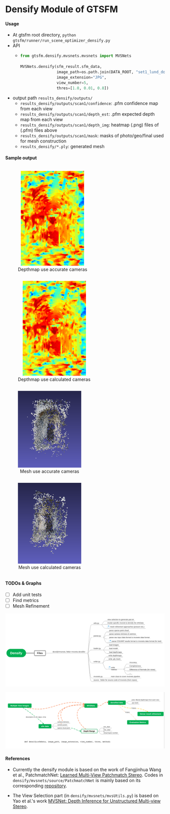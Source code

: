 # Densify Module of GTSFM

#### Usage

* At gtsfm root directory, `python gtsfm/runner/run_scene_optimizer_densify.py`
* API
  * ```python 
    from gtsfm.densify.mvsnets.mvsnets import MVSNets

    MVSNets.densify(sfm_result.sfm_data, 
                    image_path=os.path.join(DATA_ROOT, "set1_lund_door"), 
                    image_extension="JPG",
                    view_number=5,
                    thres=[1.0, 0.01, 0.8])
    ```
* output path `results_densify/outputs/`
  * `results_densify/outputs/scan1/confidence`: .pfm confidence map from each view
  * `results_densify/outputs/scan1/depth_est`: .pfm expected depth map from each view
  * `results_densify/outputs/scan1/depth_img`: heatmap (.png) files of (.pfm) files above
  * `results_densify/outputs/scan1/mask`: masks of photo/geo/final used for mesh construction
  * `results_densify/*.ply`: generated mesh

#### Sample output

<div sytle="text-align:center;">
<figure style="display: inline-block; text-align: center;">
  <img src="docs/img/gt_depth_04.png" width="200" style="margin:0px;"/>
  <figcaption>Depthmap use accurate cameras</figcaption>
</figure>
<figure style="display: inline-block; text-align: center;">
  <img src="docs/img/gt_depth_04.png" width="200" style="margin:0px;"/>
  <figcaption>Depthmap use calculated cameras</figcaption>
</figure>
<figure style="display: inline-block; text-align: center;">
  <img src="docs/img/res-gt-cam.png" width="200" style="margin:0px;"/>
  <figcaption>Mesh use accurate cameras</figcaption>
</figure>
<figure style="display: inline-block; text-align: center;">
  <img src="docs/img/res-gen-cam.png" width="200" style="margin:0px;"/>
  <figcaption>Mesh use calculated cameras</figcaption>
</figure>
</div>



#### TODOs & Graphs

- [ ] Add unit tests
- [ ] Find metrics
- [ ] Mesh Refinement

![TODOs](docs/img/den1.png)

![Graph](docs/img/den2.png)

#### References

* Currently the densify module is based on the work of Fangjinhua Wang et al., PatchmatchNet: [Learned Multi-View Patchmatch Stereo](https://arxiv.org/abs/2012.01411). Codes in `densify/mvsnets/source/PatchmatchNet` is mainly based on its corresponding [repository](https://github.com/FangjinhuaWang/PatchmatchNet).

* The View Selection part (in `densify/mvsnets/mvsUtils.py`) is based on Yao et al.'s work [MVSNet: Depth Inference for Unstructured Multi-view Stereo](https://arxiv.org/abs/1804.02505).

